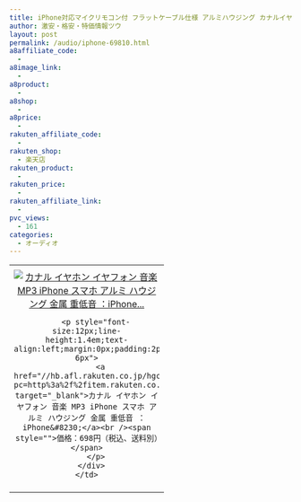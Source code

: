 ```yaml
---
title: iPhone対応マイクリモコン付 フラットケーブル仕様 アルミハウジング カナルイヤホン 激安特価698円！明日10時まで！
author: 激安・格安・特価情報ツウ
layout: post
permalink: /audio/iphone-69810.html
a8affiliate_code:
  -
a8image_link:
  -
a8product:
  -
a8shop:
  -
a8price:
  -
rakuten_affiliate_code:
  -
rakuten_shop:
  - 楽天店
rakuten_product:
  -
rakuten_price:
  -
rakuten_affiliate_link:
  -
pvc_views:
  - 161
categories:
  - オーディオ
---
```

<table border="0" cellpadding="0" cellspacing="0">
  <tr>
    <td valign="top">
      <div style="border:1px none;margin:0px;padding:6px 0px;width:260px;text-align:center;float:left">
        <a href="//hb.afl.rakuten.co.jp/hgc/032ab3e9.5b793415.039e5bec.4fa1c071/?pc=http%3a%2f%2fitem.rakuten.co.jp%2fdonya%2fmt2014071511%2f%3fscid%3daf_link_tbl&m=http%3a%2f%2fm.rakuten.co.jp%2fdonya%2fi%2f10931992%2f" target="_blank"><img src="//hbb.afl.rakuten.co.jp/hgb/?pc=http%3a%2f%2fthumbnail.image.rakuten.co.jp%2f%400_mall%2fdonya%2fcabinet%2fitem26%2fmt2014071511-0.jpg%3f_ex%3d240x240&m=http%3a%2f%2fthumbnail.image.rakuten.co.jp%2f%400_mall%2fdonya%2fcabinet%2fitem26%2fmt2014071511-0.jpg" alt="カナル イヤホン イヤフォン 音楽 MP3 iPhone スマホ アルミ ハウジング 金属 重低音 ：iPhone..." border="0" style="margin:0px;padding:0px" /></a>

        <p style="font-size:12px;line-height:1.4em;text-align:left;margin:0px;padding:2px 6px">
          <a href="//hb.afl.rakuten.co.jp/hgc/032ab3e9.5b793415.039e5bec.4fa1c071/?pc=http%3a%2f%2fitem.rakuten.co.jp%2fdonya%2fmt2014071511%2f%3fscid%3daf_link_tbl&m=http%3a%2f%2fm.rakuten.co.jp%2fdonya%2fi%2f10931992%2f" target="_blank">カナル イヤホン イヤフォン 音楽 MP3 iPhone スマホ アルミ ハウジング 金属 重低音 ：iPhone&#8230;</a><br /><span style="">価格：698円（税込、送料別）</span>
        </p>
      </div>
    </td>
  </tr>
</table>